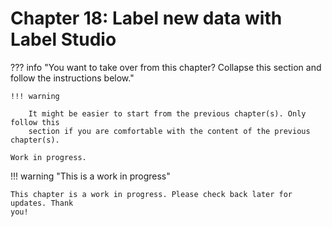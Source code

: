 # Chapter 18: Label new data with Label Studio

??? info "You want to take over from this chapter? Collapse this section and follow the instructions below."

    !!! warning

        It might be easier to start from the previous chapter(s). Only follow this
        section if you are comfortable with the content of the previous chapter(s).

    Work in progress.

!!! warning "This is a work in progress"

    This chapter is a work in progress. Please check back later for updates. Thank
    you!
